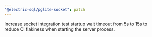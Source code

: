 ```yaml
---
"@electric-sql/pglite-socket": patch
---
```


Increase socket integration test startup wait timeout from 5s to 15s to reduce CI flakiness when starting the server process.
